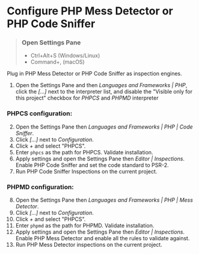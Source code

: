 # Configure PHP Mess Detector or PHP Code Sniffer

> ### Open Settings Pane
> * Ctrl+Alt+S (Windows/Linux)
> * Command+, (macOS)
>

Plug in PHP Mess Detector or PHP Code Sniffer as inspection engines.

1. Open the Settings Pane and then _Languages and Frameworks | PHP_, click the _[...]_ next to the 
    interpreter list, and disable the "Visible only for this project" checkbox for _PHPCS_ and _PHPMD_ interpreter


### PHPCS configuration:
2. Open the Settings Pane then _Languages and Frameworks | PHP | Code Sniffer_. 
3. Click _[...]_ next to _Configuration_. 
4. Click _+_ and select "PHPCS".
5. Enter `phpcs` as the path for PHPCS. Validate installation.
6. Apply settings and open the Settings Pane then _Editor | Inspections_. Enable PHP Code Sniffer and set the code standard 
   to PSR-2.
7. Run PHP Code Sniffer Inspections on the current project.

### PHPMD configuration:
8. Open the Settings Pane then _Languages and Frameworks | PHP | Mess Detector_. 
9. Click _[...]_ next to _Configuration_.
10. Click _+_ and select "PHPCS". 
11. Enter `phpmd` as the path for PHPMD. Validate installation.
12.  Apply settings and open the Settings Pane then _Editor | Inspections_. Enable PHP Mess Detector and enable all the 
    rules to validate against.
13. Run PHP Mess Detector inspections on the current project.
